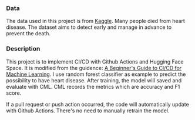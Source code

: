 ### Data
The data used in this project is from [Kaggle](https://www.kaggle.com/datasets/fedesoriano/heart-failure-prediction). Many people died from heart disease. The dataset aims to detect early and manage in advance to prevent the death.

### Description
This project is to implement CI/CD with Github Actions and Hugging Face Space. It is modified from the guidence: [A Beginner's Guide to CI/CD for Machine Learning](https://www.datacamp.com/tutorial/ci-cd-for-machine-learning).
I use random forest classifier as example to predict the possibility to have heart disease. After training, the model will saved and evaluate with CML. CML records the metrics which are accuracy and F1 score.


If a pull request or push action occurred, the code will automatically update with Github Actions. There's no need to manually retrain the model.

